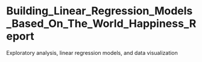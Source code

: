 # Building_Linear_Regression_Models_Based_On_The_World_Happiness_Report
Exploratory analysis, linear regression models, and data visualization
